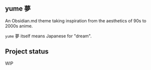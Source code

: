 ## yume 夢
An Obsidian.md theme taking inspiration from the aesthetics of 90s to 2000s
anime.

`yume` 夢 itself means Japanese for "dream".

## Project status
WIP
